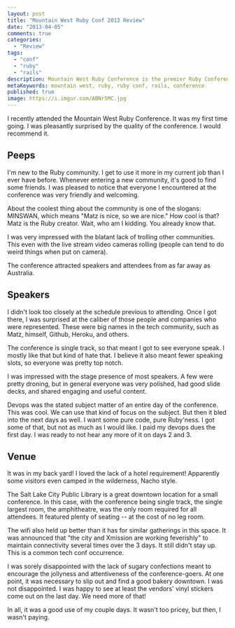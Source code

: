 ```yaml
---
layout: post
title: "Mountain West Ruby Conf 2013 Review"
date: "2013-04-05"
comments: true
categories:
  - "Review"
tags:
  - "conf"
  - "ruby"
  - "rails"
description: Mountain West Ruby Conference is the premier Ruby Conference in the Mountain West.  :)
metaKeywords: mountain west, ruby, ruby conf, rails, conference
published: true
image: https://i.imgur.com/ABNr5MC.jpg
---
```


I recently attended the Mountain West Ruby Conference.  It was my first time going.  I was pleasantly surprised by the quality of the conference.  I would recommend it.

<!--more-->

## Peeps

I'm new to the Ruby community.  I get to use it more in my current job than I ever have before.  Whenever entering a new community, it's good to find some friends.  I was pleased to notice that everyone I encountered at the conference was very friendly and welcoming.

About the coolest thing about the community is one of the slogans: MINSWAN, which means "Matz is nice, so we are nice."  How cool is that?  Matz is the Ruby creator.  Wait, who am I kidding.  You already know that.

I was very impressed with the blatant lack of trolling other communities.  This even with the live stream video cameras rolling (people can tend to do weird things when put on camera).

The conference attracted speakers and attendees from as far away as Australia.

## Speakers

I didn't look too closely at the schedule previous to attending.  Once I got there, I was surprised at the caliber of those people and companies who were represented.  These were big names in the tech community, such as Matz, himself, Github, Heroku, and others.

The conference is single track, so that meant I got to see everyone speak.  I mostly like that but kind of hate that.  I believe it also meant fewer speaking slots, so everyone was pretty top notch.

I was impressed with the stage presence of most speakers.  A few were pretty droning, but in general everyone was very polished, had good slide decks, and shared engaging and useful content.

Devops was the stated subject matter of an entire day of the conference.  This was cool.  We can use that kind of focus on the subject.  But then it bled into the next days as well.  I want some pure code, pure Ruby'ness.  I got some of that, but not as much as I would like.  I paid my devops dues the first day.  I was ready to not hear any more of it on days 2 and 3.

## Venue

It was in my back yard!  I loved the lack of a hotel requirement!  Apparently some visitors even camped in the wilderness, Nacho style.

The Salt Lake City Public Library is a great downtown location for a small conference.  In this case, with the conference being single track, the single largest room, the amphitheatre, was the only room required for all attendees.  It featured plenty of seating -- at the cost of no leg room.

The wifi also held up better than it has for similar gatherings in this space.  It was announced that "the city and Xmission are working feverishly" to maintain connectivity several times over the 3 days.  It still didn't stay up.  This is a common tech conf occurrence.

I was sorely disappointed with the lack of sugary confections meant to encourage the jollyness and attentiveness of the conference-goers.  At one point, it was necessary to slip out and find a good bakery downtown.  I was not disappointed.  I was happy to see at least the vendors' vinyl stickers come out on the last day.  We need more of that!

In all, it was a good use of my couple days.  It wasn't too pricey, but then, I wasn't paying.
